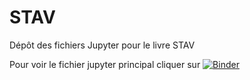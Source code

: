 # STAV

Dépôt des fichiers Jupyter pour le livre STAV

Pour voir le fichier jupyter principal cliquer sur [![Binder](https://mybinder.org/badge.svg)](https://mybinder.org/v2/gh/Educagri/STAV/master?filepath=Sommaire.ipynb)
